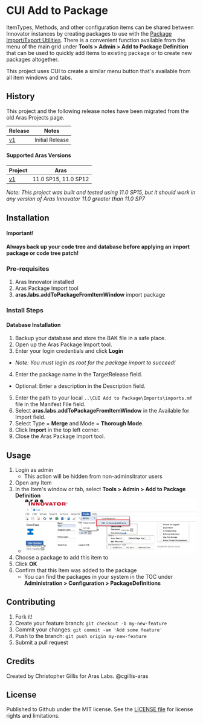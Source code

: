 # CUI Add to Package

ItemTypes, Methods, and other configuration items can be shared between Innovator instances by creating packages to use with the [Package Import/Export Utilities](https://www.aras.com/support/downloads/). There is a convenient function available from the menu of the main grid under **Tools > Admin > Add to Package Definition** that can be used to quickly add items to existing package or to create new packages altogether. 

This project uses CUI to create a similar menu button that's available from all item windows and tabs.

## History
This project and the following release notes have been migrated from the old Aras Projects page.

Release | Notes
--------|--------
[v1](https://github.com/ArasLabs/cui-add-to-package/releases/tag/v1) | Initial Release

#### Supported Aras Versions

Project | Aras
--------|------
[v1](https://github.com/ArasLabs/cui-add-to-package/releases/tag/v1) | 11.0 SP15, 11.0 SP12

_Note: This project was built and tested using 11.0 SP15, but it should work in any version of Aras Innovator 11.0 greater than 11.0 SP7_

## Installation

#### Important!
**Always back up your code tree and database before applying an import package or code tree patch!**

### Pre-requisites
1. Aras Innovator installed
2. Aras Package Import tool
3. **aras.labs.addToPackageFromItemWindow** import package

### Install Steps
#### Database Installation
1. Backup your database and store the BAK file in a safe place.
2. Open up the Aras Package Import tool.
3. Enter your login credentials and click **Login**
  * _Note: You must login as root for the package import to succeed!_
4. Enter the package name in the TargetRelease field.
  * Optional: Enter a description in the Description field.
5. Enter the path to your local `..\CUI Add to Package\Imports\imports.mf` file in the Manifest File field.
6. Select **aras.labs.addToPackageFromItemWindow** in the Available for Import field.
7. Select Type = **Merge** and Mode = **Thorough Mode**.
8. Click **Import** in the top left corner.
9. Close the Aras Package Import tool.

## Usage

1. Login as admin
	* This action will be hidden from non-adminsitrator users
2. Open any Item
3. In the Item's window or tab, select **Tools > Admin > Add to Package Definition**
	* ![screenshot](Screenshots/Action_from_Item_Window.png)
4. Choose a package to add this item to
5. Click **OK**
6. Confirm that this Item was added to the package
	* You can find the packages in your system in the TOC under **Administration > Configuration > PackageDefinitions**

## Contributing

1. Fork it!
2. Create your feature branch: `git checkout -b my-new-feature`
3. Commit your changes: `git commit -am 'Add some feature'`
4. Push to the branch: `git push origin my-new-feature`
5. Submit a pull request

## Credits

Created by Christopher Gillis for Aras Labs. @cgillis-aras

## License

Published to Github under the MIT license. See the [LICENSE file](./LICENSE.md) for license rights and limitations.